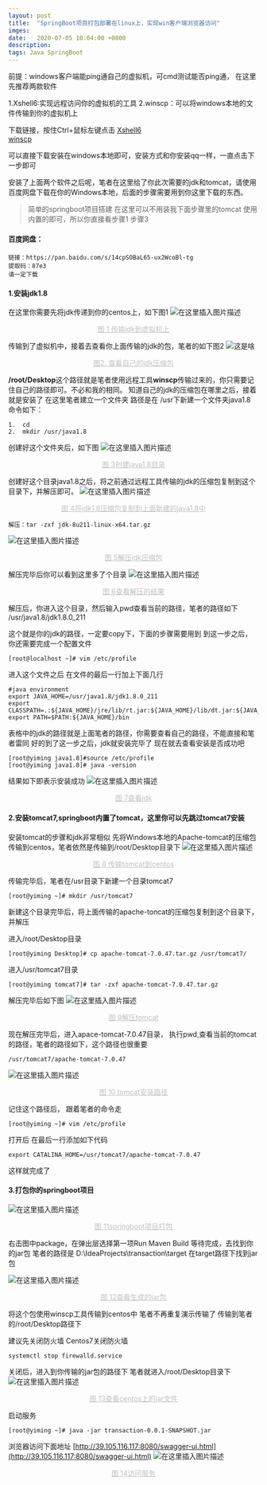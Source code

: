 ```yaml
---
layout: post
title:  "SpringBoot项目打包部署在linux上，实现win客户端浏览器访问"
imges: 
date:   2020-07-05 10:04:00 +0800
description: 
tags: Java SpringBoot
---
```



前提：windows客户端能ping通自己的虚拟机，可cmd测试能否ping通，
在这里先推荐两款软件

1.Xshell6:实现远程访问你的虚拟机的工具
2.winscp：可以将windows本地的文件传输到你的虚拟机上

下载链接，按住Ctrl+鼠标左键点击
[Xshell6](https://pc.qq.com/search.html#!keyword=xshell6)   
[winscp](https://pc.qq.com/search.html#!keyword=winscp)

可以直接下载安装在windows本地即可，安装方式和你安装qq一样，一直点击下一步即可

安装了上面两个软件之后呢，笔者在这里给了你此次需要的jdk和tomcat，请使用百度网盘下载在你的Windows本地，后面的步骤需要用到你这里下载的东西。

> 简单的springboot项目搭建 在这里可以不用装我下面步骤里的tomcat  使用内置的即可，所以你直接看步骤1 步骤3

#### 百度网盘：
~~~
链接：https://pan.baidu.com/s/14cpSOBaL65-ux2WcoBl-tg 
提取码：87e3
请一定下载
~~~
#### 1.安装jdk1.8
在这里你需要先将jdk传递到你的centos上，如下图1
 ![在这里插入图片描述](https://img-blog.csdnimg.cn/20200629203427762.png?x-oss-process=image/watermark,type_ZmFuZ3poZW5naGVpdGk,shadow_10,text_aHR0cHM6Ly9ibG9nLmNzZG4ubmV0L3dlaXhpbl80MjY4MjgwMA==,size_16,color_FFFFFF,t_7)
<center style="font-size:14px;color:#C0C0C0;text-decoration:underline"> 图 1 传输jdk到虚拟机上</center> 


 

传输到了虚拟机中，接着去查看你上面传输的jdk的包，笔者的如下图2
 ![这是啥](https://img-blog.csdnimg.cn/20200629203446465.png)

<center style="font-size:14px;color:#C0C0C0;text-decoration:underline"> 图2. 查看自己的jdk压缩包</center> 

**/root/Desktop**这个路径就是笔者使用远程工具**winscp**传输过来的，你只需要记住自己的路径即可。不必和我的相同。
知道自己的jdk的压缩包在哪里之后，接着就是安装了
在这里笔者建立一个文件夹
路径是在 /usr下新建一个文件夹java1.8
命令如下：
~~~
1.	cd  
2.	mkdir /usr/java1.8  
~~~

创建好这个文件夹后，如下图
 ![在这里插入图片描述](https://img-blog.csdnimg.cn/2020062920352290.png?x-oss-process=image/watermark,type_ZmFuZ3poZW5naGVpdGk,shadow_10,text_aHR0cHM6Ly9ibG9nLmNzZG4ubmV0L3dlaXhpbl80MjY4MjgwMA==,size_16,color_FFFFFF,t_70)

<center style="font-size:14px;color:#C0C0C0;text-decoration:underline">图 3创建java1.8目录</center> 



创建好这个目录java1.8之后，将之前通过远程工具传输的jdk的压缩包复制到这个目录下，并解压即可。
 ![在这里插入图片描述](https://img-blog.csdnimg.cn/20200629203533941.png)

<center style="font-size:14px;color:#C0C0C0;text-decoration:underline">图 4将jdk1.8压缩包复制到上面新建的java1.8中</center> 


~~~
解压：tar -zxf jdk-8u211-linux-x64.tar.gz
~~~
![在这里插入图片描述](https://img-blog.csdnimg.cn/20200629203540437.png)

<center style="font-size:14px;color:#C0C0C0;text-decoration:underline">图 5解压jdk压缩包</center> 

解压完毕后你可以看到这里多了个目录
![在这里插入图片描述](https://img-blog.csdnimg.cn/20200629203547678.png)

<center style="font-size:14px;color:#C0C0C0;text-decoration:underline">图 6查看解压的结果</center> 

解压后，你进入这个目录，然后输入pwd查看当前的路径，笔者的路径如下
/usr/java1.8/jdk1.8.0_211

这个就是你的jdk的路径，一定要copy下，下面的步骤需要用到
到这一步之后，你还需要完成一个配置文件
~~~
[root@localhost ~]# vim /etc/profile
~~~
进入这个文件之后
在文件的最后一行加上下面几行
~~~
#java environment
export JAVA_HOME=/usr/java1.8/jdk1.8.0_211
export CLASSPATH=.:${JAVA_HOME}/jre/lib/rt.jar:${JAVA_HOME}/lib/dt.jar:${JAVA_HOME}/lib/tools.jar
export PATH=$PATH:${JAVA_HOME}/bin
~~~
表格中的jdk的路径就是上面笔者的路径，你需要查看自己的路径，不能直接和笔者雷同
好的到了这一步之后，jdk就安装完毕了
现在就去查看安装是否成功吧
~~~
[root@yiming java1.8]#source /etc/profile
[root@yiming java1.8]# java -version
~~~
结果如下即表示安装成功
 ![在这里插入图片描述](https://img-blog.csdnimg.cn/20200629203558312.png)

<center style="font-size:14px;color:#C0C0C0;text-decoration:underline">图 7查看jdk</center> 


#### 2.安装tomcat7,springboot内置了tomcat，这里你可以先跳过tomcat7安装
安装tomcat的步骤和jdk非常相似
先将Windows本地的Apache-tomcat的压缩包传输到centos，笔者依然是传输到/root/Desktop目录下
 ![在这里插入图片描述](https://img-blog.csdnimg.cn/2020062920360698.png)

<center style="font-size:14px;color:#C0C0C0;text-decoration:underline">图 8 传输tomcat到centos</center> 



传输完毕后，笔者在/usr目录下新建一个目录tomcat7
~~~
[root@yiming ~]# mkdir /usr/tomcat7
~~~

新建这个目录完毕后，将上面传输的apache-toncat的压缩包复制到这个目录下，并解压

进入/root/Desktop目录
~~~
[root@yiming Desktop]# cp apache-tomcat-7.0.47.tar.gz /usr/tomcat7/
~~~
进入/usr/tomcat7目录
~~~
[root@yiming tomcat7]# tar -zxf apache-tomcat-7.0.47.tar.gz
~~~
解压完毕后如下图
 ![在这里插入图片描述](https://img-blog.csdnimg.cn/20200629203613837.png)

<center style="font-size:14px;color:#C0C0C0;text-decoration:underline">图 9解压tomcat</center> 


现在解压完毕后，进入apace-tomcat-7.0.47目录，
执行pwd,查看当前的tomcat 的路径，笔者的路径如下，这个路径也很重要
~~~
/usr/tomcat7/apache-tomcat-7.0.47
~~~
 ![在这里插入图片描述](https://img-blog.csdnimg.cn/20200629203621482.png)

<center style="font-size:14px;color:#C0C0C0;text-decoration:underline">图 10 tomcat安装路径</center> 


记住这个路径后，
跟着笔者的命令走
~~~
[root@yiming ~]# vim /etc/profile
~~~
打开后 在最后一行添加如下代码
~~~
export CATALINA_HOME=/usr/tomcat7/apache-tomcat-7.0.47
~~~
这样就完成了

#### 3.打包你的springboot项目
 ![在这里插入图片描述](https://img-blog.csdnimg.cn/20200629203629600.png?x-oss-process=image/watermark,type_ZmFuZ3poZW5naGVpdGk,shadow_10,text_aHR0cHM6Ly9ibG9nLmNzZG4ubmV0L3dlaXhpbl80MjY4MjgwMA==,size_16,color_FFFFFF,t_70)

<center style="font-size:14px;color:#C0C0C0;text-decoration:underline">图 11springboot项目打包</center> 


右击图中package，在弹出层选择第一项Run Maven Build
等待完成，去找到你的jar包
笔者的路径是
D:\IdeaProjects\transaction\target
在target路径下找到jar包

 ![在这里插入图片描述](https://img-blog.csdnimg.cn/20200629203638979.png)

<center style="font-size:14px;color:#C0C0C0;text-decoration:underline">图 12查看生成的jar包</center> 


将这个包使用winscp工具传输到centos中
笔者不再重复演示传输了
传输到笔者的/root/Desktop路径下

建议先关闭防火墙  Centos7关闭防火墙
~~~
systemctl stop firewalld.service
~~~
关闭后，进入到你传输的jar包的路径下
笔者就进入/root/Desktop目录下
 ![在这里插入图片描述](https://img-blog.csdnimg.cn/20200629203647945.png)

<center style="font-size:14px;color:#C0C0C0;text-decoration:underline">图 13查看centos上的jar文件</center> 


启动服务
~~~
[root@yiming ~]# java -jar transaction-0.0.1-SNAPSHOT.jar
~~~
浏览器访问下面地址
[http://39.105.116.117:8080/swagger-ui.html](http://39.105.116.117:8080/swagger-ui.html)
 ![在这里插入图片描述](https://img-blog.csdnimg.cn/20200629203653661.png)

<center style="font-size:14px;color:#C0C0C0;text-decoration:underline">图 14访问服务</center> 




